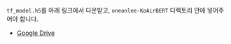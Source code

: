 `tf_model.h5`를 아래 링크에서 다운받고, `oneonlee-KoAirBERT` 디렉토리 안에 넣어주어야 합니다.

- [Google Drive](https://drive.google.com/file/d/1c-sPiKEz--hAhkhwxBjv1daL5Jc8pj0H/view?usp=drive_link)
